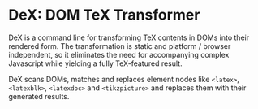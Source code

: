 # DeX: DOM TeX Transformer

DeX is a command line for transforming TeX contents in DOMs into
their rendered form. The transformation is static and platform /
browser independent, so it eliminates the need for accompanying
complex Javascript while yielding a fully TeX-featured result.

DeX scans DOMs, matches and replaces element nodes like `<latex>`,
`<latexblk>`, `<latexdoc>` and `<tikzpicture>` and replaces them
with their generated results.
